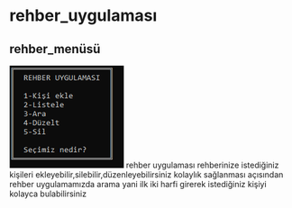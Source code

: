# rehber_uygulaması

<h2>rehber_menüsü</h2>
<img src="resimler\menu.png" alt="Örnek menu.png"/>
 rehber uygulaması rehberinize istediğiniz kişileri ekleyebilir,silebilir,düzenleyebilirsiniz kolaylık sağlanması açısından rehber uygulamamızda arama yani ilk iki harfi girerek istediğiniz kişiyi kolayca bulabilirsiniz
